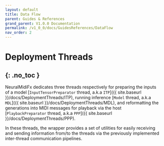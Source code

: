 ```yaml
---
layout: default
title: Data Flow
parent: Guides & References
grand_parent: V1.0.0 Documentation
permalink: /v1_0_0/docs/GuidesReferences/DataFlow
nav_order: 2
---
```


# Deployment Threads
{: .no_toc }
---

NeuralMidiFx dedicates three threads respectively for preparing the inputs of a model [`InputTensorPreparator` thread, a.k.a `ITP`]({{ site.baseurl }}/docs/DeploymentThreads/ITP),
running inference [`Model` thread, a.k.a `MDL`]({{ site.baseurl }}/docs/DeploymentThreads/MDL), and reformatting the generations into MIDI messages for playback 
via the host  [`PlaybackPreparator` thread, a.k.a `PPP`]({{ site.baseurl }}/docs/DeploymentThreads/PPP).

In these threads, the wrapper provides a set of utilities for easily receiving and sending information from/to the 
threads via the previously implemented inter-thread communication pipelines.

<object data="https://neuralmidifx.github.io/docs/v1_0_0/assets/quickguide.pdf" width="1000" height="1000" type='application/pdf'></object>

